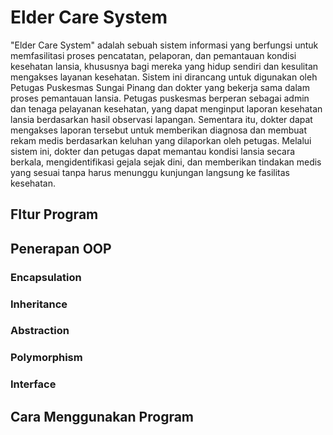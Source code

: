 # Elder Care System

"Elder Care System" adalah sebuah sistem informasi yang berfungsi untuk memfasilitasi proses pencatatan, pelaporan, dan pemantauan kondisi kesehatan lansia, khususnya bagi mereka yang hidup sendiri dan kesulitan mengakses layanan kesehatan. Sistem ini dirancang untuk digunakan oleh Petugas Puskesmas Sungai Pinang dan dokter yang bekerja sama dalam proses pemantauan lansia. Petugas puskesmas berperan sebagai admin dan tenaga pelayanan kesehatan, yang dapat menginput laporan kesehatan lansia berdasarkan hasil observasi lapangan. Sementara itu, dokter dapat mengakses laporan tersebut untuk memberikan diagnosa dan membuat rekam medis berdasarkan keluhan yang dilaporkan oleh petugas. Melalui sistem ini, dokter dan petugas dapat memantau kondisi lansia secara berkala, mengidentifikasi gejala sejak dini, dan memberikan tindakan medis yang sesuai tanpa harus menunggu kunjungan langsung ke fasilitas kesehatan.

## **FItur Program**

## **Penerapan OOP**

### **Encapsulation**

### **Inheritance**

### **Abstraction**

### **Polymorphism**

### **Interface**

## **Cara Menggunakan Program**

